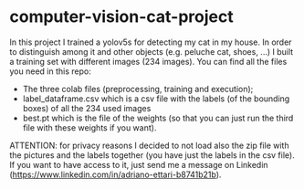 # computer-vision-cat-project

In this project I trained a yolov5s for detecting my cat in my house. In order to distinguish among it and other objects (e.g. peluche cat, shoes, ...)
I built a training set with different images (234 images). You can find all the files you need in this repo:

* The three colab files (preprocessing, training and execution);
* label_dataframe.csv which is a csv file with the labels (of the bounding boxes) of all the 234 used images  
* best.pt which is the file of the weights (so that you can just run the third file with these weights if you want).

ATTENTION: for privacy reasons I decided to not load also the zip file with the pictures and the labels together (you have just the labels in the csv file). If you want to have access to it, just send me a message on Linkedin (https://www.linkedin.com/in/adriano-ettari-b8741b21b).

